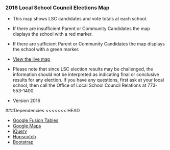 ### 2016 Local School Council Elections Map ###

* This map shows LSC candidates and vote totals at each school.

* If there are insufficient Parent or Community Candidates the map displays the school with a red marker.

* If there are sufficient Parent or Community Candidates the map displays the school with a green marker.

* [View the live map](http://cps.edu/lscmap)

* Please note that since LSC election results may be challenged, the information should not be interpreted as indicating final or conclusive results for any election. If you have any questions, first ask at your local school, then call the Office of Local School Council Relations at 773-553-1400.

* Version 2016
 
###Dependencies
<<<<<<< HEAD
 * [Google Fusion Tables](https://support.google.com/fusiontables/answer/184641)
 * [Google Maps](https://developers.google.com/maps/documentation/javascript/)
 * [jQuery](http://jquery.com/)
 * [Hopscotch](https://github.com/linkedin/hopscotch)
 * [Bootstrap](http://getbootstrap.com/)